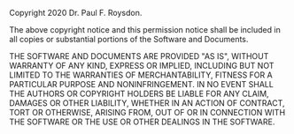 Copyright 2020 Dr. Paul F. Roysdon.

The above copyright notice and this permission notice shall be included in all copies or substantial portions of the Software and Documents.

THE SOFTWARE AND DOCUMENTS ARE PROVIDED "AS IS", WITHOUT WARRANTY OF ANY KIND, EXPRESS OR IMPLIED, INCLUDING BUT NOT LIMITED TO THE WARRANTIES OF MERCHANTABILITY, FITNESS FOR A PARTICULAR PURPOSE AND NONINFRINGEMENT. IN NO EVENT SHALL THE AUTHORS OR COPYRIGHT HOLDERS BE LIABLE FOR ANY CLAIM, DAMAGES OR OTHER LIABILITY, WHETHER IN AN ACTION OF CONTRACT, TORT OR OTHERWISE, ARISING FROM, OUT OF OR IN CONNECTION WITH THE SOFTWARE OR THE USE OR OTHER DEALINGS IN THE SOFTWARE.
